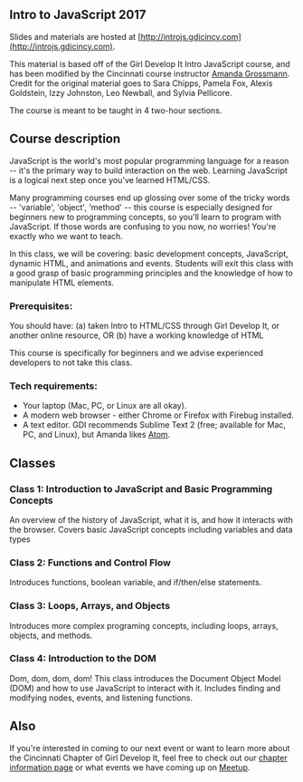 ## Intro to JavaScript 2017
Slides and materials are hosted at [http://introjs.gdicincy.com](http://introjs.gdicincy.com).

This material is based off of the Girl Develop It Intro JavaScript course, and has been modified by the Cincinnati course instructor [Amanda Grossmann](http://amandagrossmann.com). Credit for the original material goes to Sara Chipps, Pamela Fox, Alexis Goldstein, Izzy Johnston, Leo Newball, and Sylvia Pellicore.

The course is meant to be taught in 4 two-hour sections.

## Course description
JavaScript is the world's most popular programming language for a reason -- it's the primary way to build interaction on the web. Learning JavaScript is a logical next step once you've learned HTML/CSS.

Many programming courses end up glossing over some of the tricky words -- 'variable', 'object', 'method' -- this course is especially designed for beginners new to programming concepts, so you'll learn to program with JavaScript. If those words are confusing to you now, no worries! You're exactly who we want to teach.

In this class, we will be covering: basic development concepts, JavaScript, dynamic HTML, and animations and events. Students will exit this class with a good grasp of basic programming principles and the knowledge of how to manipulate HTML elements.

### Prerequisites:
You should have:
(a) taken Intro to HTML/CSS through Girl Develop It, or another online resource, OR
(b) have a working knowledge of HTML

This course is specifically for beginners and we advise experienced developers to not take this class.

### Tech requirements:

 - Your laptop (Mac, PC, or Linux are all okay).
 - A modern web browser - either Chrome or Firefox with Firebug installed.
 - A text editor. GDI recommends Sublime Text 2 (free; available for Mac, PC, and Linux), but Amanda likes [Atom](http://atom.io).

## Classes
### Class 1: Introduction to JavaScript and Basic Programming Concepts
An overview of the history of JavaScript, what it is, and how it interacts with the browser. Covers basic JavaScript concepts including variables and data types

### Class 2: Functions and Control Flow
Introduces functions, boolean variable, and if/then/else statements.

### Class 3: Loops, Arrays, and Objects
Introduces more complex programing concepts, including loops, arrays, objects, and methods.

### Class 4: Introduction to the DOM
Dom, dom, dom, dom!  This class introduces the Document Object Model (DOM) and how to use JavaScript to interact with it. Includes finding and modifying nodes, events, and listening functions.

## Also
If you're interested in coming to our next event or want to learn more about the Cincinnati Chapter of Girl Develop It, feel free to check out our [chapter information page](https://www.girldevelopit.com/chapters/cincinnati) or what events we have coming up on [Meetup](https://www.meetup.com/Girl-Develop-It-Cincinnati/).
